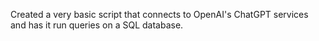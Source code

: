 Created a very basic script that connects to OpenAI's ChatGPT services and has it run queries on a SQL database.
